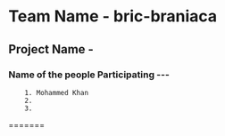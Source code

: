 # Team Name - bric-braniaca

## Project Name -

### Name of the people Participating ---

        1. Mohammed Khan
        2.
        3.

=======
